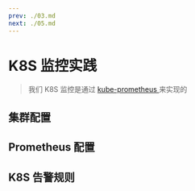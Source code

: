 ```yaml
---
prev: ./03.md
next: ./05.md
---
```


# K8S 监控实践

> 我们 K8S 监控是通过 [kube-prometheus
> ](https://github.com/prometheus-operator/kube-prometheus)来实现的

## 集群配置

## Prometheus 配置

## K8S 告警规则
